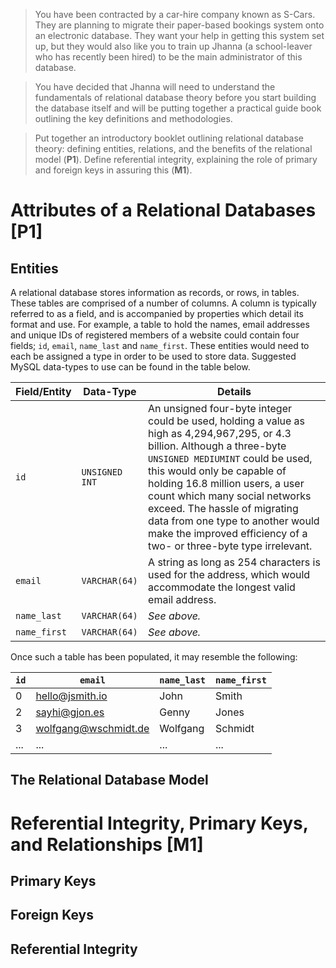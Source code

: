 > You have been contracted by a car-hire company known as S-Cars.  They are planning to migrate their paper-based bookings system onto an electronic database.  They want your help in getting this system set up, but they would also like you to train up Jhanna (a school-leaver who has recently been hired) to be the main administrator of this database.

> You have decided that Jhanna will need to understand the fundamentals of relational database theory before you start building the database itself and will be putting together a practical guide book outlining the key definitions and methodologies.

> Put together an introductory booklet outlining relational database theory: defining entities, relations, and the benefits of the relational model (**P1**).  Define referential integrity, explaining the role of primary and foreign keys in assuring this (**M1**).  

# Attributes of a Relational Databases [P1]

## Entities

A relational database stores information as records, or rows, in tables. These tables are comprised of a number of columns. A column is typically referred to as a field, and is accompanied by properties which detail its format and use. For example, a table to hold the names, email addresses and unique IDs of registered members of a website could contain four fields; `id`, `email`, `name_last` and `name_first`. These entities would need to each be assigned a type in order to be used to store data. Suggested MySQL data-types to use can be found in the table below.

Field/Entity | Data-Type | Details
-|-|-
`id` | `UNSIGNED INT` | An unsigned four-byte integer could be used, holding a value as high as 4,294,967,295, or 4.3 billion. Although a three-byte `UNSIGNED MEDIUMINT` could be used, this would only be capable of holding 16.8 million users, a user count which many social networks exceed. The hassle of migrating data from one type to another would make the improved efficiency of a two- or three-byte type irrelevant.
`email` | `VARCHAR(64)` | A string as long as 254 characters is used for the address, which would accommodate the longest valid email address.
`name_last` | `VARCHAR(64)` | *See above.*
`name_first` | `VARCHAR(64)` | *See above.*

Once such a table has been populated, it may resemble the following:

`id` | `email` | `name_last` | `name_first`
-|-|-|-
0 | hello@jsmith.io | John | Smith
2 | sayhi@gjon.es | Genny | Jones
3 | wolfgang@wschmidt.de | Wolfgang | Schmidt
... | ... | ... | ...

## The Relational Database Model

# Referential Integrity, Primary Keys, and Relationships [M1]

## Primary Keys

## Foreign Keys

## Referential Integrity

<!-- # Avoiding Errors in Databse Structure [D1] -->

<!-- ## In Design -->

<!-- ## In Reality -->

